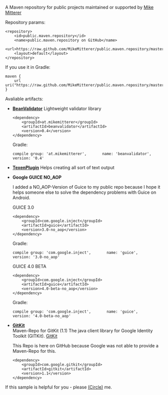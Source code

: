 A Maven repository for public projects maintained or supported by [Mike Mitterer](http://www.mikemitterer.at)

Repository params:

    <repository>
        <id>public.maven.repository</id>
        <name>public.maven.repository on GitHub</name>
        <url>https://raw.github.com/MikeMitterer/public.maven.repository/master</url>
        <layout>default</layout>
    </repository>

If you use it in Gradle:

	maven {
		url uri("https://raw.github.com/MikeMitterer/public.maven.repository/master")
	}

Avaliable artifacts:

*	**[BeanValidator](https://github.com/MikeMitterer/https://github.com/MikeMitterer/BeanValidator)** 
	Lightweight validator library
	
	    <dependency>
	        <groupId>at.mikemitterer</groupId>
	        <artifactId>beanvalidator</artifactId>
	        <version>0.4</version>
	    </dependency>
	
	Gradle:
	
		compile group: 'at.mikemitterer',       name: 'beanvalidator',           version: '0.4'
		    	
*	**[TexenPlugin](https://github.com/MikeMitterer/gradle-texen-plugin)** 
	Helps creating all sort of text output
	
* 	**Google GUICE NO_AOP**

	I added a NO_AOP-Version of Guice to my public repo because I hope it helps someone else
	to solve the dependency problems with Guice on Android.
	
	GUICE 3.0
	
	    <dependency>
	        <groupId>com.google.inject</groupId>
	        <artifactId>guice</artifactId>
	        <version>3.0-no_aop</version>
	    </dependency>
	
	Gradle:
	
		compile group: 'com.google.inject',       name: 'guice',           version: '3.0-no_aop'
	
	GUICE 4.0 BETA
	
	    <dependency>
	        <groupId>com.google.inject</groupId>
	        <artifactId>guice</artifactId>
	        <version>4.0-beta-no_aop</version>
	    </dependency>
	
	Gradle:
	
		compile group: 'com.google.inject',       name: 'guice',           version: '4.0-beta-no_aop'		
		  
*	**[GitKit](https://github.com/MikeMitterer/public.maven.repository)**   
	Maven-Repo for GitKit (1.1) The java client library for Google Identity Toolkit (GITKit).
	[GitKit](http://code.google.com/p/gitkit-java-client-library/)
	
	This Repo is here on GitHub because Google was not able to provide a Maven-Repo for this.

	    <dependency>
	        <groupId>com.google.gitkit</groupId>
	        <artifactId>gitkit</artifactId>
	        <version>1.1</version>
	    </dependency>
	
If this sample is helpful for you - please [(Circle)](http://gplus.mikemitterer.at/) me.